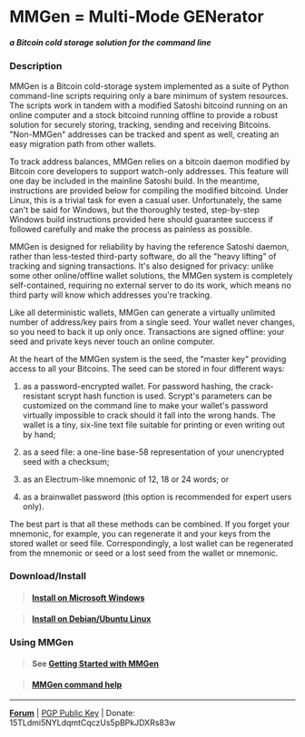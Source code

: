 MMGen = Multi-Mode GENerator
============================
##### a Bitcoin cold storage solution for the command line

### Description

MMGen is a Bitcoin cold-storage system implemented as a suite of Python
command-line scripts requiring only a bare minimum of system resources.  The
scripts work in tandem with a modified Satoshi bitcoind running on an online
computer and a stock bitcoind running offline to provide a robust solution for
securely storing, tracking, sending and receiving Bitcoins.  "Non-MMGen"
addresses can be tracked and spent as well, creating an easy migration path from
other wallets.

To track address balances, MMGen relies on a bitcoin daemon modified by
Bitcoin core developers to support watch-only addresses.  This feature
will one day be included in the mainline Satoshi build.  In the meantime,
instructions are provided below for compiling the modified bitcoind.  Under
Linux, this is a trivial task for even a casual user.  Unfortunately, the same
can't be said for Windows, but the thoroughly tested, step-by-step Windows build
instructions provided here should guarantee success if followed carefully and
make the process as painless as possible.

MMGen is designed for reliability by having the reference Satoshi daemon, rather
than less-tested third-party software, do all the "heavy lifting" of tracking
and signing transactions.  It's also designed for privacy: unlike some other
online/offline wallet solutions, the MMGen system is completely self-contained,
requiring no external server to do its work, which means no third party will
know which addresses you're tracking.

Like all deterministic wallets, MMGen can generate a virtually unlimited number
of address/key pairs from a single seed.  Your wallet never changes, so you need
to back it up only once.  Transactions are signed offline: your seed and private
keys never touch an online computer.

At the heart of the MMGen system is the seed, the "master key" providing access
to all your Bitcoins.  The seed can be stored in four different ways:

  1. as a password-encrypted wallet.  For password hashing, the crack-resistant
	 scrypt hash function is used.  Scrypt's parameters can be customized on the
	 command line to make your wallet's password virtually impossible to crack
	 should it fall into the wrong hands.  The wallet is a tiny, six-line text
	 file suitable for printing or even writing out by hand;

  2. as a seed file: a one-line base-58 representation of your unencrypted seed
     with a checksum;

  3. as an Electrum-like mnemonic of 12, 18 or 24 words; or

  4. as a brainwallet password (this option is recommended for expert users
     only).

The best part is that all these methods can be combined.  If you forget your
mnemonic, for example, you can regenerate it and your keys from the stored
wallet or seed file.  Correspondingly, a lost wallet can be regenerated from the
mnemonic or seed or a lost seed from the wallet or mnemonic.


### Download/Install

> #### [Install on Microsoft Windows][1]

> #### [Install on Debian/Ubuntu Linux][2]


### Using MMGen

> #### See [Getting Started with MMGen][3]

> #### [MMGen command help][6]

- - - - - - - - - - - - - - - - - - - - - - - - - - - - - - - - - - - - - - -

[**Forum**][4] |
[PGP Public Key][5] |
Donate: 15TLdmi5NYLdqmtCqczUs5pBPkJDXRs83w

[1]: https://github.com/mmgen/mmgen/wiki/Install-MMGen-on-Microsoft-Windows
[2]: https://github.com/mmgen/mmgen/wiki/Install-MMGen-on-Debian-or-Ubuntu-Linux
[3]: https://github.com/mmgen/mmgen/wiki/Getting-Started-with-MMGen
[4]: https://bitcointalk.org/index.php?topic=567069.0
[5]: https://github.com/mmgen/mmgen/wiki/MMGen-Signing-Key
[6]: https://github.com/mmgen/mmgen/wiki/MMGen-command-help
